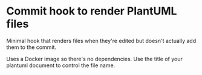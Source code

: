 # Commit hook to render PlantUML files

Minimal hook that renders files when they're edited but doesn't actually add
them to the commit.

Uses a Docker image so there's no dependencies. Use the title of your plantuml
document to control the file name.

